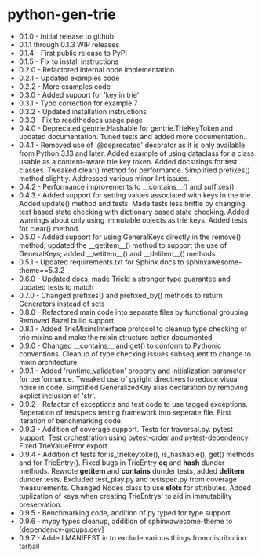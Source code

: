 # python-gen-trie

* 0.1.0 - Initial release to github
* 0.1.1 through 0.1.3 WIP releases
* 0.1.4 - First public release to PyPI
* 0.1.5 - Fix to install instructions
* 0.2.0 - Refactored internal node implementation
* 0.2.1 - Updated examples code
* 0.2.2 - More examples code
* 0.3.0 - Added support for 'key in trie'
* 0.3.1 - Typo correction for example 7
* 0.3.2 - Updated installation instructions
* 0.3.3 - Fix to readthedocs usage page
* 0.4.0 - Deprecated gentrie.Hashable for gentrie.TrieKeyToken and updated documentation. Tuned tests and added more documentation.
* 0.4.1 - Removed use of '@deprecated' decorator as it is only available from Python 3.13 and later. Added example of using dataclass for a class usable as a content-aware trie key token. Added docstrings for test classes. Tweaked clear() method for performance. Simplified prefixes() method slightly. Addressed various minor lint issues.
* 0.4.2 - Performance improvements to \_\_contains\_\_() and suffixes()
* 0.4.3 - Added support for setting values associated with keys in the trie. Added update() method and tests. Made tests less brittle by changing text based state checking with dictionary based state checking. Added warnings about only using immutable objects as trie keys. Added tests for clear() method.
* 0.5.0 - Added support for using GeneralKeys directly in the remove() method; updated the \_\_getitem\_\_() method to support the use of GeneralKeys; added \_\_setitem\_\_() and \_\_delitem\_\_() methods
* 0.5.1 - Updated requirements.txt for Sphinx docs to sphinxawesome-theme==5.3.2
* 0.6.0 - Updated docs, made TrieId a stronger type guarantee and updated tests to match
* 0.7.0 - Changed prefixes() and prefixed_by() methods to return Generators instead of sets
* 0.8.0 - Refactored main code into separate files by functional grouping. Removed Bazel build support.
* 0.8.1 - Added TrieMixinsInterface protocol to cleanup type checking of trie mixins and make the mixin structure better documented
* 0.9.0 - Changed \_\_contains\_\_ and get() to conform to Pythonic conventions. Cleanup of type checking issues subsequent to change to mixin architecture.
* 0.9.1 - Added 'runtime_validation' property and initialization parameter for performance. Tweaked use of pyright directives to reduce visual noise in code. Simplified GeneralizedKey alias declaration by removing explict inclusion of 'str'.
* 0.9.2 - Refactor of exceptions and test code to use tagged exceptions. Seperation of testspecs testing framework into seperate file. First iteration of benchmarking code.
* 0.9.3 - Addition of coverage support. Tests for traversal.py. pytest support. Test orchestration using pytest-order and pytest-dependency. Fixed TrieValueError export.
* 0.9.4 - Addition of tests for is_triekeytoke(), is_hashable(), get() methods and for TrieEntry(). Fixed bugs in TrieEntry __eq__ and __hash__ dunder methods. Rewrote __getitem__ and __contains__ dunder tests, added __delitem__ dunder tests. Excluded test_play.py and testspec.py from coverage measurements. Changed Nodes class to use __slots__ for attributes. Added tuplization of keys when creating TrieEntrys' to aid in immutability preservation.
* 0.9.5 - Benchmarking code, addition of py.typed for type support
* 0.9.6 - mypy types cleanup, addition of sphinxawesome-theme to \[dependency-groups.dev\]
* 0.9.7 - Added MANIFEST.in to exclude various things from distribution tarball
